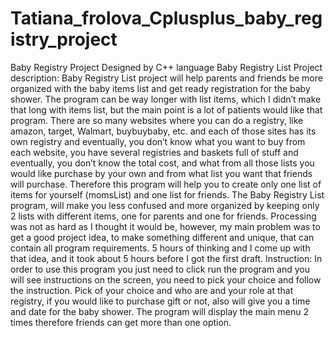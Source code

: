 # Tatiana_frolova_Cplusplus_baby_registry_project
Baby Registry Project
Designed by C++ language
Baby Registry List
Project description: Baby Registry List project will help parents and friends be more organized with the baby items list and get ready registration for the baby shower.  The program can be way longer with list items, which I didn’t make that long with items list, but the main point is a lot of patients would like that program. There are so many websites where you can do a registry, like amazon, target, Walmart, buybuybaby, etc. and each of those sites has its own registry and eventually, you don’t know what you want to buy from each website, you have several registries and baskets full of stuff and eventually, you don’t know the total cost, and what from all those lists you would like purchase by your own and from what list you want that friends will purchase. Therefore this program will help you to create only one list of items for yourself (momsList) and one list for friends. 
The Baby Registry List program, will make you less confused and more organized by keeping only 2 lists with different items, one for parents and one for friends. 
Processing was not as hard as I thought it would be, however, my main problem was to get a good project idea, to make something different and unique, that can contain all program requirements. 5 hours of thinking and I come up with that idea, and it took about 5 hours before I got the first draft. 
Instruction: In order to use this program you just need to click run the program and you will see instructions on the screen, you need to pick your choice and follow the instruction. Pick of your choice and who are and your role at that registry, if you would like to purchase gift or not, also will give you a time and date for the baby shower. The program will display the main menu 2 times therefore friends can get more than one option.  
